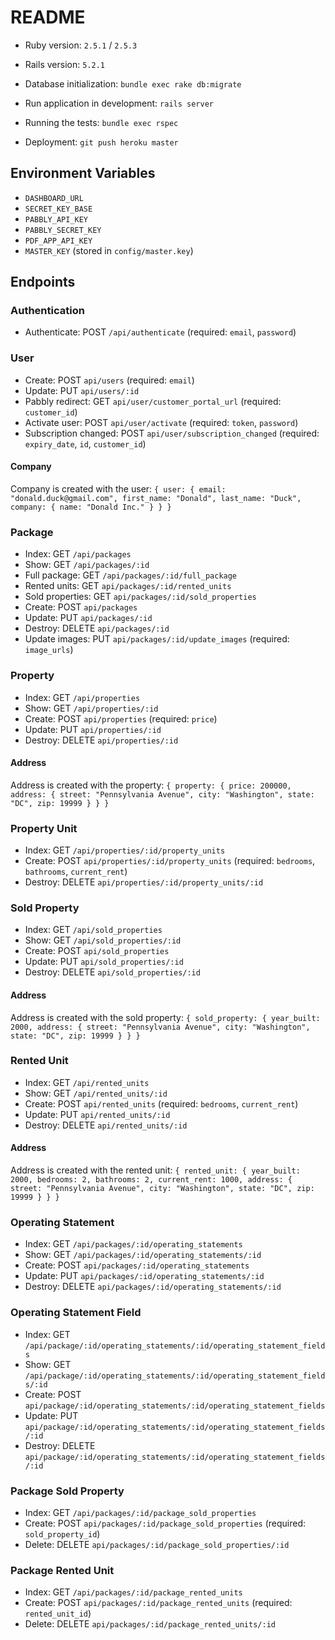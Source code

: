 # README

* Ruby version: `2.5.1` / `2.5.3`

* Rails version: `5.2.1`

* Database initialization: `bundle exec rake db:migrate`

* Run application in development: `rails server`

* Running the tests: `bundle exec rspec`

* Deployment: `git push heroku master`

## Environment Variables
* `DASHBOARD_URL`
* `SECRET_KEY_BASE`
* `PABBLY_API_KEY`
* `PABBLY_SECRET_KEY`
* `PDF_APP_API_KEY`
* `MASTER_KEY` (stored in `config/master.key`)

## Endpoints

### Authentication
* Authenticate: POST `/api/authenticate` (required: `email`, `password`)

### User
* Create: POST `api/users` (required: `email`)
* Update: PUT `api/users/:id`
* Pabbly redirect: GET `api/user/customer_portal_url` (required: `customer_id`)
* Activate user: POST `api/user/activate` (required: `token`, `password`)
* Subscription changed: POST `api/user/subscription_changed` (required: `expiry_date`, `id`, `customer_id`)

#### Company
Company is created with the user:
`{ user: { email: "donald.duck@gmail.com", first_name: "Donald", last_name: "Duck", company: { name: "Donald Inc." } } }`

### Package
* Index: GET `/api/packages` 
* Show: GET `/api/packages/:id`
* Full package: GET `/api/packages/:id/full_package`
* Rented units: GET `api/packages/:id/rented_units`
* Sold properties: GET `api/packages/:id/sold_properties`
* Create: POST `api/packages`
* Update: PUT `api/packages/:id`
* Destroy: DELETE `api/packages/:id`
* Update images: PUT `api/packages/:id/update_images` (required: `image_urls`)

### Property
* Index: GET `/api/properties` 
* Show: GET `/api/properties/:id`
* Create: POST `api/properties` (required: `price`)
* Update: PUT `api/properties/:id`
* Destroy: DELETE `api/properties/:id`


#### Address
Address is created with the property:
`{ property: { price: 200000, address: { street: "Pennsylvania Avenue", city: "Washington", state: "DC", zip: 19999 } } }`

### Property Unit
* Index: GET `/api/properties/:id/property_units` 
* Create: POST `api/properties/:id/property_units` (required: `bedrooms`, `bathrooms`, `current_rent`)
* Destroy: DELETE `api/properties/:id/property_units/:id`

### Sold Property
* Index: GET `/api/sold_properties` 
* Show: GET `/api/sold_properties/:id`
* Create: POST `api/sold_properties`
* Update: PUT `api/sold_properties/:id`
* Destroy: DELETE `api/sold_properties/:id`

#### Address
Address is created with the sold property:
`{ sold_property: { year_built: 2000, address: { street: "Pennsylvania Avenue", city: "Washington", state: "DC", zip: 19999 } } }`

### Rented Unit
* Index: GET `/api/rented_units` 
* Show: GET `/api/rented_units/:id`
* Create: POST `api/rented_units` (required: `bedrooms`, `current_rent`)
* Update: PUT `api/rented_units/:id`
* Destroy: DELETE `api/rented_units/:id`

#### Address
Address is created with the rented unit:
`{ rented_unit: { year_built: 2000, bedrooms: 2, bathrooms: 2, current_rent: 1000, address: { street: "Pennsylvania Avenue", city: "Washington", state: "DC", zip: 19999 } } }`

### Operating Statement
* Index: GET `/api/packages/:id/operating_statements` 
* Show: GET `/api/packages/:id/operating_statements/:id`
* Create: POST `api/packages/:id/operating_statements`
* Update: PUT `api/packages/:id/operating_statements/:id`
* Destroy: DELETE `api/packages/:id/operating_statements/:id`

### Operating Statement Field
* Index: GET `/api/package/:id/operating_statements/:id/operating_statement_fields` 
* Show: GET `/api/package/:id/operating_statements/:id/operating_statement_fields/:id`
* Create: POST `api/package/:id/operating_statements/:id/operating_statement_fields`
* Update: PUT `api/package/:id/operating_statements/:id/operating_statement_fields/:id`
* Destroy: DELETE `api/package/:id/operating_statements/:id/operating_statement_fields/:id`

### Package Sold Property
* Index: GET `/api/packages/:id/package_sold_properties` 
* Create: POST `api/packages/:id/package_sold_properties` (required: `sold_property_id`)
* Delete: DELETE `api/packages/:id/package_sold_properties/:id`

### Package Rented Unit
* Index: GET `/api/packages/:id/package_rented_units` 
* Create: POST `api/packages/:id/package_rented_units` (required: `rented_unit_id`)
* Delete: DELETE `api/packages/:id/package_rented_units/:id`
